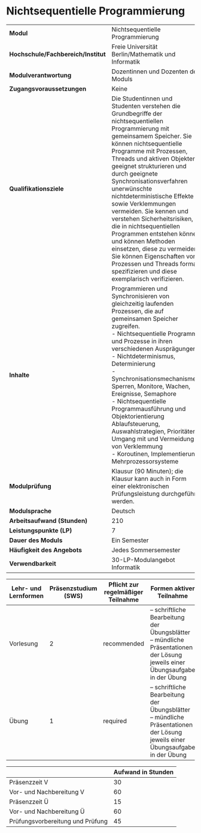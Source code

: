 # Nichtsequentielle Programmierung
|                                    |   |
|------------------------------------|---|
|**Modul**                           | Nichtsequentielle Programmierung |
|**Hochschule/Fachbereich/Institut** | Freie Universität Berlin/Mathematik und Informatik |
|**Modulverantwortung**              | Dozentinnen und Dozenten des Moduls |
|**Zugangsvoraussetzungen**          | Keine |
|**Qualifikationsziele**             | Die Studentinnen und Studenten verstehen die Grundbegriffe der nichtsequentiellen Programmierung mit gemeinsamem Speicher. Sie können nichtsequentielle Programme mit Prozessen, Threads und aktiven Objekten geeignet strukturieren und durch geeignete Synchronisationsverfahren unerwünschte nichtdeterministische Effekte sowie Verklemmungen vermeiden. Sie kennen und verstehen Sicherheitsrisiken, die in nichtsequentiellen Programmen entstehen können und können Methoden einsetzen, diese zu vermeiden. Sie können Eigenschaften von Prozessen und Threads formal spezifizieren und diese exemplarisch verifizieren. |
|**Inhalte**                         | Programmieren und Synchronisieren von gleichzeitig laufenden Prozessen, die auf gemeinsamen Speicher zugreifen.<br>- Nichtsequentielle Programme und Prozesse in ihren verschiedenen Ausprägungen<br>- Nichtdeterminismus, Determinierung<br>- Synchronisationsmechanismen: Sperren, Monitore, Wachen, Ereignisse, Semaphore<br>- Nichtsequentielle Programmausführung und Objektorientierung Ablaufsteuerung, Auswahlstrategien, Prioritäten, Umgang mit und Vermeidung von Verklemmung<br>- Koroutinen, Implementierung, Mehrprozessorsysteme |
|**Modulprüfung**                    | Klausur (90 Minuten); die Klausur kann auch in Form einer elektronischen Prüfungsleistung durchgeführt werden. |
|**Modulsprache**                    | Deutsch |
|**Arbeitsaufwand (Stunden)**        | 210 |
|**Leistungspunkte (LP)**            | 7 |
|**Dauer des Moduls**                | Ein Semester |
|**Häufigkeit des Angebots**         | Jedes Sommersemester |
|**Verwendbarkeit**                  | 30-LP-Modulangebot Informatik |

| Lehr- und Lernformen | Präsenzstudium <br> (SWS) | Pflicht zur regelmäßiger Teilnahme | Formen aktiver Teilnahme |
| ---------------------|---------------------------|------------------------------------|------------------------- |
| Vorlesung            | 2                         | recommended                        | – schriftliche Bearbeitung der Übungsblätter<br>– mündliche Präsentationen der Lösung jeweils einer Übungsaufgabe in der Übung |
| Übung                | 1                         | required                           | – schriftliche Bearbeitung der Übungsblätter<br>– mündliche Präsentationen der Lösung jeweils einer Übungsaufgabe in der Übung |

|   | Aufwand in Stunden |
| - |--------------------|
| Präsenzzeit V                            | 30    |
| Vor- und Nachbereitung V                 | 60    |
| Präsenzzeit Ü                            | 15    |
| Vor- und Nachbereitung Ü                 | 60    |
| Prüfungsvorbereitung und Prüfung         | 45    |
